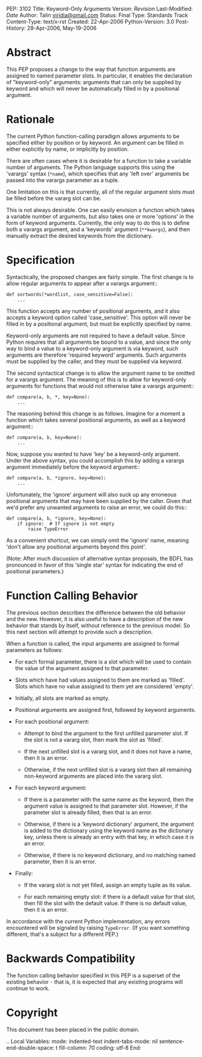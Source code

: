 PEP: 3102 Title: Keyword-Only Arguments Version: $Revision$
Last-Modified: $Date$ Author: Talin <viridia@gmail.com> Status: Final
Type: Standards Track Content-Type: text/x-rst Created: 22-Apr-2006
Python-Version: 3.0 Post-History: 28-Apr-2006, May-19-2006

Abstract
========

This PEP proposes a change to the way that function arguments are
assigned to named parameter slots. In particular, it enables the
declaration of "keyword-only" arguments: arguments that can only be
supplied by keyword and which will never be automatically filled in by a
positional argument.

Rationale
=========

The current Python function-calling paradigm allows arguments to be
specified either by position or by keyword. An argument can be filled in
either explicitly by name, or implicitly by position.

There are often cases where it is desirable for a function to take a
variable number of arguments. The Python language supports this using
the 'varargs' syntax (`*name`), which specifies that any 'left over'
arguments be passed into the varargs parameter as a tuple.

One limitation on this is that currently, all of the regular argument
slots must be filled before the vararg slot can be.

This is not always desirable. One can easily envision a function which
takes a variable number of arguments, but also takes one or more
'options' in the form of keyword arguments. Currently, the only way to
do this is to define both a varargs argument, and a 'keywords' argument
(`**kwargs`), and then manually extract the desired keywords from the
dictionary.

Specification
=============

Syntactically, the proposed changes are fairly simple. The first change
is to allow regular arguments to appear after a varargs argument::

    def sortwords(*wordlist, case_sensitive=False):
        ...

This function accepts any number of positional arguments, and it also
accepts a keyword option called 'case\_sensitive'. This option will
never be filled in by a positional argument, but must be explicitly
specified by name.

Keyword-only arguments are not required to have a default value. Since
Python requires that all arguments be bound to a value, and since the
only way to bind a value to a keyword-only argument is via keyword, such
arguments are therefore 'required keyword' arguments. Such arguments
must be supplied by the caller, and they must be supplied via keyword.

The second syntactical change is to allow the argument name to be
omitted for a varargs argument. The meaning of this is to allow for
keyword-only arguments for functions that would not otherwise take a
varargs argument::

    def compare(a, b, *, key=None):
        ...

The reasoning behind this change is as follows. Imagine for a moment a
function which takes several positional arguments, as well as a keyword
argument::

    def compare(a, b, key=None):
        ...

Now, suppose you wanted to have 'key' be a keyword-only argument. Under
the above syntax, you could accomplish this by adding a varargs argument
immediately before the keyword argument::

    def compare(a, b, *ignore, key=None):
        ...

Unfortunately, the 'ignore' argument will also suck up any erroneous
positional arguments that may have been supplied by the caller. Given
that we'd prefer any unwanted arguments to raise an error, we could do
this::

    def compare(a, b, *ignore, key=None):
        if ignore:  # If ignore is not empty
            raise TypeError

As a convenient shortcut, we can simply omit the 'ignore' name, meaning
'don't allow any positional arguments beyond this point'.

(Note: After much discussion of alternative syntax proposals, the BDFL
has pronounced in favor of this 'single star' syntax for indicating the
end of positional parameters.)

Function Calling Behavior
=========================

The previous section describes the difference between the old behavior
and the new. However, it is also useful to have a description of the new
behavior that stands by itself, without reference to the previous model.
So this next section will attempt to provide such a description.

When a function is called, the input arguments are assigned to formal
parameters as follows:

-   For each formal parameter, there is a slot which will be used to
    contain the value of the argument assigned to that parameter.

-   Slots which have had values assigned to them are marked as 'filled'.
    Slots which have no value assigned to them yet are considered
    'empty'.

-   Initially, all slots are marked as empty.

-   Positional arguments are assigned first, followed by keyword
    arguments.

-   For each positional argument:

    -   Attempt to bind the argument to the first unfilled parameter
        slot. If the slot is not a vararg slot, then mark the slot as
        'filled'.

    -   If the next unfilled slot is a vararg slot, and it does not have
        a name, then it is an error.

    -   Otherwise, if the next unfilled slot is a vararg slot then all
        remaining non-keyword arguments are placed into the vararg slot.

-   For each keyword argument:

    -   If there is a parameter with the same name as the keyword, then
        the argument value is assigned to that parameter slot. However,
        if the parameter slot is already filled, then that is an error.

    -   Otherwise, if there is a 'keyword dictionary' argument, the
        argument is added to the dictionary using the keyword name as
        the dictionary key, unless there is already an entry with that
        key, in which case it is an error.

    -   Otherwise, if there is no keyword dictionary, and no matching
        named parameter, then it is an error.

-   Finally:

    -   If the vararg slot is not yet filled, assign an empty tuple as
        its value.

    -   For each remaining empty slot: if there is a default value for
        that slot, then fill the slot with the default value. If there
        is no default value, then it is an error.

In accordance with the current Python implementation, any errors
encountered will be signaled by raising `TypeError`. (If you want
something different, that's a subject for a different PEP.)

Backwards Compatibility
=======================

The function calling behavior specified in this PEP is a superset of the
existing behavior - that is, it is expected that any existing programs
will continue to work.

Copyright
=========

This document has been placed in the public domain.

.. Local Variables: mode: indented-text indent-tabs-mode: nil
sentence-end-double-space: t fill-column: 70 coding: utf-8 End:
